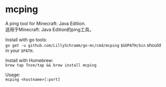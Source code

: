 # mcping

A ping tool for Minecraft: Java Edition.  
适用于Minecraft: Java Edition的ping工具。

Install with go tools:  
    ```go get -u github.com/LillySchramm/go-mc/cmd/mcping```
    `$GOPATH/bin` should in your `$PATH`.

Install with Homebrew:  
    ```brew tap Tnze/tap && brew install mcping```

Usage:  
    ```mcping <hostname>[:port]```
